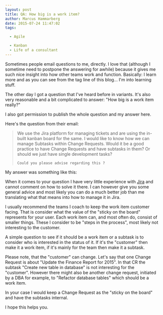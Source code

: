 ```yaml
---
layout: post
title: QA: How big is a work item?
author: Marcus Hammarberg
date: 2015-07-24 11:47:02
tags:

  - Agile

  - Kanban
  - Life of a consultant
---
```


Sometimes people email questions to me, directly. I love that (although I sometime need to postpone the answering for awhile) because it gives me such nice insight into how other teams work and function. Basically: I learn more and as you can see from the tag line of this blog... I'm into learning stuff.

The other day I got a question that I've heard before in variants. It's also very reasonable and a bit complicated to answer: "How big is a work item really?"

I also got permission to publish the whole question and my answer here.

<!-- excerpt-end -->

Here's the question from their email:

<blockquote>
	We use the Jira platform for managing tickets and are using the in-built kanban board for the same.
	I would like to know how we can manage Subtasks within Change Requests.
	Would it be  a good practice to have Change Requests and have subtasks in them? Or should we just have single development tasks?

	Could you please advise regarding this ?
</blockquote>

My answer was something like this:

When it comes to your question I have very little experience with [Jira](https://www.atlassian.com/software/jira) and cannot comment on how to solve it there. I can however give you some general advice and most likely you can do a much better job than me translating what that means into how to manage it in Jira.

I usually recommend the teams I coach to keep the work item customer facing. That is consider what the value of the "sticky on the board" represents for your user. Each work item can, and most often do, consist of smaller things. These I consider to be "steps in the process", most likely not interesting to the customer.

A simple question to see if it should be a work item or a subtask is to consider who is interested in the status of it. If it's the "customer" then make it a work item, if it's mainly for the team then make it a subtask.

Please note, that the "customer" can change. Let's say that one Change Request is about "Update the Finance Report for 2015". In that CR the subtask "Create new table in database" is not interesting for the "customer". However there might also be another change request, initiated by a DBA for example, to "Refactor database tables" which should be a work item.

In your case I would keep a Change Request as the "sticky on the board" and have the subtasks internal.

I hope this helps you.
